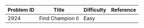 | Problem ID | Title | Difficulty | Reference
| --- | --- | --- | ---
| 2924 | Find Champion II | Easy | 
